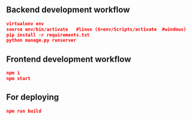 ## Backend development workflow

```json
virtualenv env
source env/bin/activate   #linux ($>env/Scripts/activate  #windows)
pip install -r requirements.txt
python manage.py runserver
```

## Frontend development workflow

```json
npm i
npm start
```

## For deploying

```json
npm run build
```
